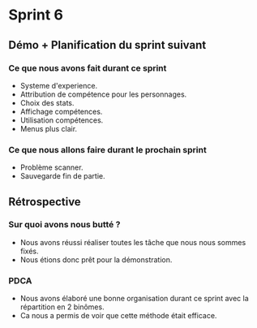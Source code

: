 # Sprint 6

## Démo + Planification du sprint suivant

### Ce que nous avons fait durant ce sprint
* Systeme d'experience.
* Attribution de compétence pour les personnages.
* Choix des stats.
* Affichage compétences.
* Utilisation compétences.
* Menus plus clair.

### Ce que nous allons faire durant le prochain sprint
* Problème scanner.
* Sauvegarde fin de partie.

## Rétrospective

### Sur quoi avons nous butté ?
* Nous avons réussi réaliser toutes les tâche que nous nous sommes fixés.
* Nous étions donc prêt pour la démonstration.

### PDCA
* Nous avons élaboré une bonne organisation durant ce sprint avec la répartition en 2 binômes.
* Ca nous a permis de voir que cette méthode était efficace.
